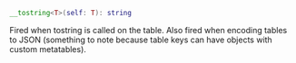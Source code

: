 ```Lua
__tostring<T>(self: T): string
```
Fired when tostring is called on the table. Also fired when encoding tables to JSON (something to note because table keys can have objects with custom metatables).
